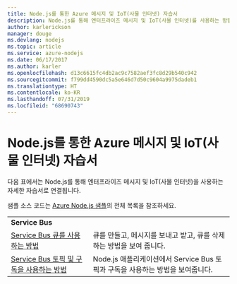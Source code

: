 ```yaml
---
title: Node.js를 통한 Azure 메시지 및 IoT(사물 인터넷) 자습서
description: Node.js를 통해 엔터프라이즈 메시지 및 IoT(사물 인터넷)를 사용하는 방법을 보여 주는 자습서입니다.
author: karlerickson
manager: douge
ms.devlang: nodejs
ms.topic: article
ms.service: azure-nodejs
ms.date: 06/17/2017
ms.author: karler
ms.openlocfilehash: d13c6615fc4db2ac9c7582aef3fc8d29b540c942
ms.sourcegitcommit: f799dd4590dc5a5e646d7d50c9604a9975dadeb1
ms.translationtype: HT
ms.contentlocale: ko-KR
ms.lasthandoff: 07/31/2019
ms.locfileid: "68690743"
---
```

# <a name="azure-messaging-and-internet-of-things-iot-with-nodejs-tutorials"></a>Node.js를 통한 Azure 메시지 및 IoT(사물 인터넷) 자습서

다음 표에서는 Node.js를 통해 엔터프라이즈 메시지 및 IoT(사물 인터넷)을 사용하는 자세한 자습서로 연결됩니다.

샘플 소스 코드는 [Azure Node.js 샘플](https://azure.microsoft.com/resources/samples/?term=nodejs)의 전체 목록을 참조하세요.

| | |
|---|---|
| **Service Bus** ||
| [Service Bus 큐를 사용하는 방법](/azure/service-bus-messaging/service-bus-nodejs-how-to-use-queues?toc=/azure/javascript/toc.json&bc=/azure/javascript/breadcrumb/toc.json) | 큐를 만들고, 메시지를 보내고 받고, 큐를 삭제하는 방법을 보여 줍니다. |
| [Service Bus 토픽 및 구독을 사용하는 방법](/azure/service-bus-messaging/service-bus-nodejs-how-to-use-topics-subscriptions?toc=/azure/javascript/toc.json&bc=/azure/javascript/breadcrumb/toc.json) | Node.js 애플리케이션에서 Service Bus 토픽과 구독을 사용하는 방법을 보여줍니다. |
